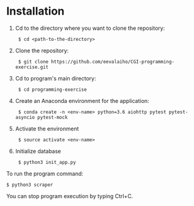 # Installation

1. Cd to the directory where you want to clone the repository:

        $ cd <path-to-the-directory>
1. Clone the repository:

        $ git clone https://github.com/eevalaiho/CGI-programming-exercise.git
1. Cd to program's main directory:

        $ cd programming-exercise
1. Create an Anaconda environment for the application:

        $ conda create -n <env-name> python=3.6 aiohttp pytest pytest-asyncio pytest-mock
1. Activate the environment

        $ source activate <env-name>
1. Initialize database

        $ python3 init_app.py
        
To run the program command:

    $ python3 scraper
You can stop program execution by typing Ctrl+C.

